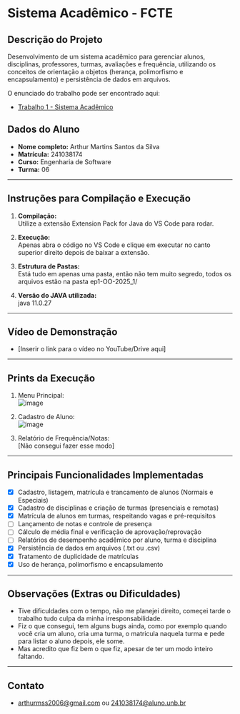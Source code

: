 # Sistema Acadêmico - FCTE

## Descrição do Projeto

Desenvolvimento de um sistema acadêmico para gerenciar alunos, disciplinas, professores, turmas, avaliações e frequência, utilizando os conceitos de orientação a objetos (herança, polimorfismo e encapsulamento) e persistência de dados em arquivos.

O enunciado do trabalho pode ser encontrado aqui:
- [Trabalho 1 - Sistema Acadêmico](https://github.com/lboaventura25/OO-T06_2025.1_UnB_FCTE/blob/main/trabalhos/ep1/README.md)

## Dados do Aluno

- **Nome completo:** Arthur Martins Santos da Silva
- **Matrícula:** 241038174
- **Curso:** Engenharia de Software
- **Turma:** 06

---

## Instruções para Compilação e Execução

1. **Compilação:**  
   Utilize a extensão Extension Pack for Java do VS Code para rodar.

2. **Execução:**  
   Apenas abra o código no VS Code e clique em executar no canto superior direito depois de baixar a extensão.

3. **Estrutura de Pastas:**  
   Está tudo em apenas uma pasta, então não tem muito segredo, todos os arquivos estão na pasta ep1-OO-2025_1/

3. **Versão do JAVA utilizada:**  
   java 11.0.27

---

## Vídeo de Demonstração

- [Inserir o link para o vídeo no YouTube/Drive aqui]

---

## Prints da Execução

1. Menu Principal:  
   ![image](https://github.com/user-attachments/assets/3cb41967-8dc0-41f6-ba7f-b41d248143ab)

2. Cadastro de Aluno:  
   ![image](https://github.com/user-attachments/assets/8d1e3bd0-5d22-433d-b0aa-3c67507d781c)

3. Relatório de Frequência/Notas:  
   [Não consegui fazer esse modo]

---

## Principais Funcionalidades Implementadas

- [X] Cadastro, listagem, matrícula e trancamento de alunos (Normais e Especiais)
- [X] Cadastro de disciplinas e criação de turmas (presenciais e remotas)
- [X] Matrícula de alunos em turmas, respeitando vagas e pré-requisitos
- [ ] Lançamento de notas e controle de presença
- [ ] Cálculo de média final e verificação de aprovação/reprovação
- [ ] Relatórios de desempenho acadêmico por aluno, turma e disciplina
- [x] Persistência de dados em arquivos (.txt ou .csv)
- [X] Tratamento de duplicidade de matrículas
- [x] Uso de herança, polimorfismo e encapsulamento

---

## Observações (Extras ou Dificuldades)

- Tive dificuldades com o tempo, não me planejei direito, começei tarde o trabalho tudo culpa da minha irresponsabilidade.
- Fiz o que consegui, tem alguns bugs ainda, como por exemplo quando você cria um aluno, cria uma turma, o matricula naquela turma e pede para listar o aluno depois, ele some.
- Mas acredito que fiz bem o que fiz, apesar de ter um modo inteiro faltando.

---

## Contato

- arthurmss2006@gmail.com ou 241038174@aluno.unb.br
